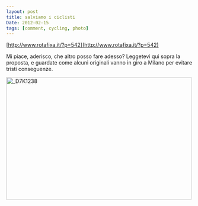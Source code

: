 ```yaml
---
layout: post
title: salviamo i ciclisti
Date: 2012-02-15
tags: [comment, cycling, photo]
---
```

 

[http://www.rotafixa.it/?p=542](http://www.rotafixa.it/?p=542)

Mi piace, aderisco, che altro posso fare adesso? Leggetevi qui sopra la proposta, e guardate come alcuni originali vanno in giro a Milano per evitare tristi conseguenze.

<a href="http://www.flickr.com/photos/aadm/6883508491/" title="_D7K1238 by aadm, on Flickr"><img src="http://farm8.staticflickr.com/7041/6883508491_21b64fedb9.jpg" width="500" height="331" alt="_D7K1238"></a>
